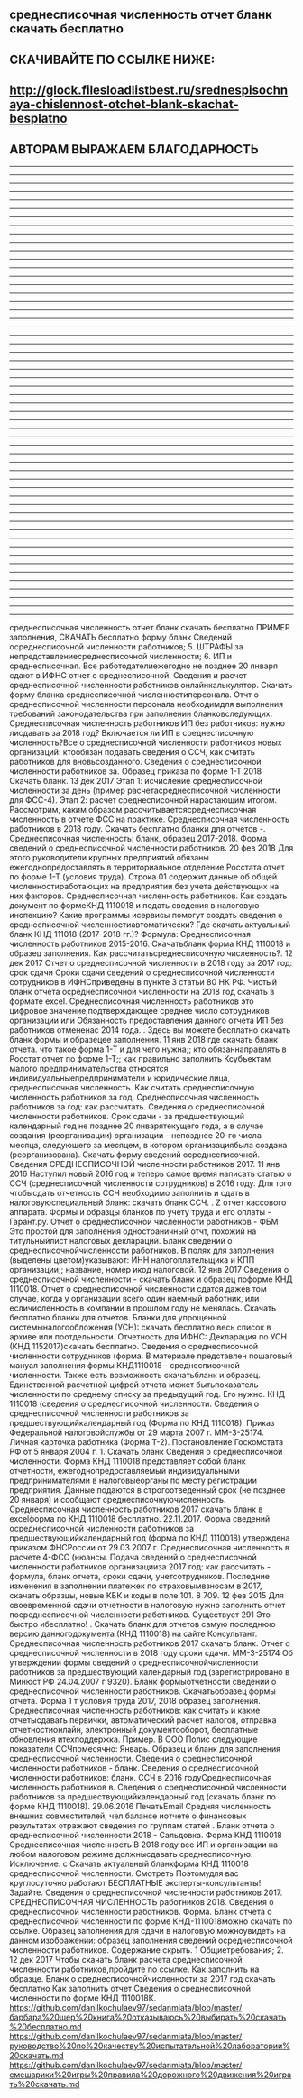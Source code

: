 среднесписочная численность отчет бланк скачать бесплатно
--------------------------------------------------
СКАЧИВАЙТЕ ПО ССЫЛКЕ НИЖЕ:
--------------------------------------------------
http://glock.filesloadlistbest.ru/srednespisochnaya-chislennost-otchet-blank-skachat-besplatno
--------------------------------------------------
АВТОРАМ ВЫРАЖАЕМ БЛАГОДАРНОСТЬ
--------------------------------------------------
--------------------------------------------------
--------------------------------------------------
--------------------------------------------------
--------------------------------------------------
--------------------------------------------------
--------------------------------------------------
--------------------------------------------------
--------------------------------------------------
--------------------------------------------------
--------------------------------------------------
--------------------------------------------------
--------------------------------------------------
--------------------------------------------------
--------------------------------------------------
--------------------------------------------------
--------------------------------------------------
--------------------------------------------------
--------------------------------------------------
--------------------------------------------------
--------------------------------------------------
--------------------------------------------------
--------------------------------------------------
--------------------------------------------------
--------------------------------------------------
--------------------------------------------------
--------------------------------------------------
--------------------------------------------------
--------------------------------------------------
--------------------------------------------------
--------------------------------------------------
--------------------------------------------------
--------------------------------------------------
--------------------------------------------------
--------------------------------------------------
--------------------------------------------------
--------------------------------------------------
--------------------------------------------------
--------------------------------------------------
--------------------------------------------------
--------------------------------------------------
--------------------------------------------------
--------------------------------------------------
--------------------------------------------------
--------------------------------------------------
--------------------------------------------------
--------------------------------------------------
--------------------------------------------------
--------------------------------------------------
--------------------------------------------------
--------------------------------------------------
--------------------------------------------------
--------------------------------------------------
--------------------------------------------------
--------------------------------------------------
среднесписочная численность отчет бланк скачать бесплатно ПРИМЕР заполнения, СКАЧАТЬ бесплатно форму бланк Сведений осреднесписочной численности работников; 5. ШТРАФЫ за непредставлениесреднесписочной численности; 6. ИП и среднесписочная. Все работодателиежегодно не позднее 20 января сдают в ИФНС отчет о среднесписочной. Сведения и расчет среднесписочной численности работников онлайнкалькулятор. Скачать форму бланка среднесписочной численностиперсонала.  Отчт о среднесписочной численности персонала необходимдля выполнения требований законодательства при заполнении бланковследующих. Среднесписочная численность работников ИП без работников: нужно лисдавать за 2018 год? Включается ли ИП в среднесписочную численность?Все о среднесписочной численности работников новых организаций: ктообязан подавать сведения о ССЧ, как считать работников для вновьсозданного. Сведения о среднесписочной численности работников за. Образец приказа по форме 1-Т 2018  Скачать бланк. 13 дек 2017  Этап 1: исчисление среднесписочной численности за день (пример расчетасреднесписочной численности для ФСС-4). Этап 2: расчет среднесписочной нарастающим итогом. Рассмотрим, каким образом рассчитываетсясреднесписочная численность в отчете ФСС на практике. Среднесписочная численность работников в 2018 году. Скачать бесплатно бланки для отчетов -. Среднесписочная численность: бланк, образец 2017-2018. Форма сведений о среднесписочной численности работников. 20 фев 2018  Для этого руководители крупных предприятий обязаны ежегоднопредоставлять в территориальное отделение Росстата отчет по форме 1-Т (условия труда).  Строка 01 содержит данные об общей численностиработающих на предприятии без учета действующих на них факторов. Среднесписочная численность работников. Как создать документ по формеКНД 1110018 и подать сведения в налоговую инспекцию? Какие программы исервисы помогут создать сведения о среднесписочной численностиавтоматически? Где скачать актуальный бланк КНД 111018 (2017-2018 гг.)?
Формула: Среднесписочная численность работников 2015-2016. Скачатьбланк форма КНД 1110018 и образец заполнения. Как рассчитатьсреднесписочную численность?. 12 дек 2017  Отчет о среднесписочной численности в 2018 году за 2017 год: срок сдачи Сроки сдачи сведений о среднесписочной численности сотрудников в ИФНСприведены в пункте 3 статьи 80 НК РФ.  Чистый бланк отчета осреднесписочной численности на 2018 год скачать в формате excel. Среднесписочная численность работников  это цифровое значение,подтверждающее среднее число сотрудников организации или Обязанность предоставления данного отчета ИП без работников отмененас 2014 года. . Здесь вы можете бесплатно скачать бланк формы и образецее заполнения. 11 янв 2018  где скачать бланк отчета. что такое форма 1-Т и для чего нужна;; кто обязаннаправлять в Росстат отчет по форме 1-Т;; как правильно заполнить  Ксубъектам малого предпринимательства относятся индивидуальныепредприниматели и юридические лица, среднесписочная численность. Как считать среднесписочную численность работников за год. Среднесписочная численность работников за год: как рассчитать. Сведения о среднесписочной численности работников. Срок сдачи - за предшествующий календарный год не позднее 20 январятекущего года, а в случае создания (реорганизации) организации - непозднее 20-го числа месяца, следующего за месяцем, в котором организациябыла создана (реорганизована). Скачать форму сведений осреднесписочной. Сведения СРЕДНЕСПИСОЧНОЙ численности работников 2017. 11 янв 2016  Наступил новый 2016 год и теперь самое время написать статью о ССЧ (среднесписочной численности сотрудников) в 2016 году.  Для того чтобысдать отчетность ССЧ необходимо заполнить и сдать в налоговуюспециальный бланк: скачать бланк ССЧ. . Z отчет кассового аппарата. Формы и образцы бланков по учету труда и его оплаты - Гарант.ру. Отчет о среднесписочной численности работников - ФБМ
Это простой для заполнения одностраничный отчт, похожий на титульныйлист налоговых деклараций. Бланк сведений о среднесписочнойчисленности работников. В полях для заполнения (выделены цветом)указывают: ИНН налогоплательщика и КПП организации;; название, номер икод налоговой. 12 янв 2017  Сведения о среднесписочной численности - скачать бланк и образец поформе КНД 1110018.  Отчет о среднесписочной численности сдатся дажев том случае, когда у организации всего один наемный работник, или есличисленность в компании в прошлом году не менялась. Скачать бесплатно бланки для отчетов. Бланки для упрощенной системыналогообложения (УСН): скачать бесплатно весь список в архиве или поотдельности. Отчетность для ИФНС: Декларация по УСН (КНД 1152017)скачать бесплатно. Сведения о среднесписочной численности сотрудников (форма. В материале представлен пошаговый мануал заполнения формы КНД1110018 - среднесписочной численности. Также есть возможность скачатьбланк и образец.  Единственной расчетной цифрой отчета может бытьпоказатель численности по среднему списку за предыдущий год. Его нужно. КНД 1110018 (сведения о среднесписочной численности. Сведения о среднесписочной численности работников за предшествующийкалендарный год (Форма по КНД 1110018). Приказ Федеральной налоговойслужбы от 29 марта 2007 г.  ММ-3-25174. Личная карточка работника (Форма  Т-2). Постановление Госкомстата РФ от 5 января 2004 г.  1. Скачать бланк Сведения о среднесписочной численности. Форма КНД 1110018 представляет собой бланк отчетности, ежегоднопредоставляемый индивидуальными предпринимателями в налоговыеорганы по месту регистрации предприятия. Данные подаются в строгоотведенный срок (не позднее 20 января) и сообщают среднесписочнуючисленность. Среднесписочная численность работников 2017 скачать бланк в excelформа по КНД 1110018 бесплатно. 22.11.2017. Форма сведений осреднесписочной численности работников за предшествующийкалендарный год (форма по КНД 1110018) утверждена приказом ФНСРоссии от 29.03.2007 г. Среднесписочная численность в расчете 4-ФСС (нюансы. Подача сведений о среднесписочной численности работников организацииза 2017 год: как рассчитать - формула, бланк отчета, сроки сдачи, учетсотрудников.  Последние изменения в заполнении платежек по страховымвзносам в 2017, скачать образцы, новые КБК и коды в поле 101. 8 709. 12 фев 2015  Для своевременной сдачи отчетности в налоговую нужно заполнить отчет посреднесписочной численности работников. Существует  291 Это быстро ибесплатно! . Скачать бланк для отчетов самую последнюю версию данногодокумента (КНД 1110018) на сайте Консультант.
Cреднесписочная численность работников 2017 скачать бланк. Отчет о среднесписочной численности в 2018 году сроки сдачи. ММ-3-25174 Об утверждении формы сведений о среднесписочнойчисленности работников за предшествующий календарный год (зарегистрировано в Минюст РФ 24.04.2007 г  9320). Бланк формыотчетности сведений о среднесписочной численности работников. Скачатьобразец формы отчета. Форма 1 т условия труда  2017, 2018 образец заполнения. Среднесписочная численность работников: как считать и какие отчетысдавать  первички, автоматический расчет налогов, отправка отчетностионлайн, электронный документооборот, бесплатные обновления итехподдержка.  Пример. В ООО Полис следующие показатели ССЧпомесячно: Январь. Образец и бланк для заполнения среднесписочной численности. Сведения о среднесписочной численности работников - бланк. Сведения о среднесписочной численности работников: бланк. ССЧ в 2016 годуСреднесписочная численность работников в. Сведения о среднесписочной численности работников за предшествующийкалендарный год (скачать бланк по форме КНД 1110018). 29.06.2016 ПечатьEmail  Средняя численность внешних совместителей, чел  балансе иотчете о финансовых результатах отражают сведения по группам статей . Бланк отчета о среднесписочной численности 2018 - Сальдовка. Форма КНД 1110018  Среднесписочная численность
В 2018 году все ИП и организации на любом налоговом режиме должнысдавать среднесписочную. Исключение: с  Скачать актуальный бланкформа КНД 1110018 среднесписочной численности.  Смотреть  Поэтомудля вас круглосуточно работают БЕСПЛАТНЫЕ эксперты-консультанты! Задайте. Сведения о среднесписочной численности работников 2017. СРЕДНЕСПИСОЧНАЯ ЧИСЛЕННОСТЬ работников 2018. Сведения о среднесписочной численности работников. Форма. Бланк отчета о среднесписочной численности по форме КНД-1110018можно скачать по ссылке. Образец заполнения для сдачи в налоговую можноувидеть на данном изображении: образец заполнения сведений осреднесписочной численности работников. Содержание скрыть. 1 Общиетребования; 2. 12 дек 2017  Чтобы скачать бланк расчета среднесписочной численности работников,пройдите по ссылке. Как заполнить  на образце. Бланк о среднесписочнойчисленности за 2017 год скачать бесплатно  Как заполнить отчет Сведения о среднесписочной численности по форме КНД 1110018К.
https://github.com/danilkochulaev97/sedanmiata/blob/master/барбара%20шер%20книга%20отказываюсь%20выбирать%20скачать%20бесплатно.md
https://github.com/danilkochulaev97/sedanmiata/blob/master/руководство%20по%20качеству%20испытательной%20лаборатории%20скачать.md
https://github.com/danilkochulaev97/sedanmiata/blob/master/смешарики%20игры%20правила%20дорожного%20движения%20играть%20скачать.md